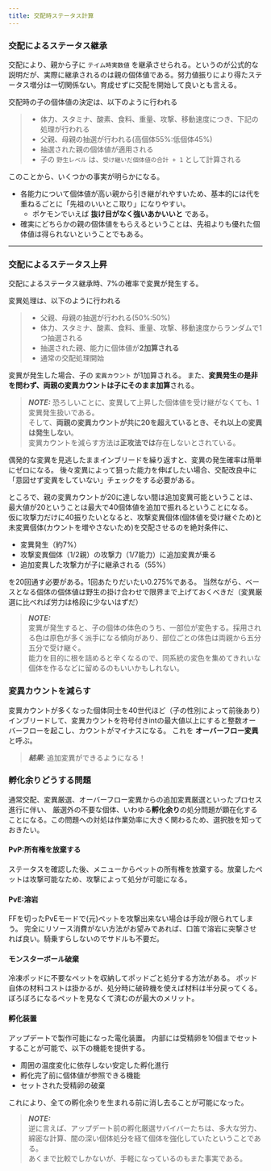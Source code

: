 ```yaml
---
title: 交配時ステータス計算
---
```


### 交配によるステータス継承

交配により、親から子に `テイム時実数値` を継承させられる。というのが公式的な説明だが、実際に継承されるのは親の個体値である。努力値振りにより得たステータス増分は一切関係ない。育成せずに交配を開始して良いとも言える。

交配時の子の個体値の決定は、以下のように行われる

> * 体力、スタミナ、酸素、食料、重量、攻撃、移動速度につき、下記の処理が行われる
>  * 父親、母親の抽選が行われる(高個体55%:低個体45%)  
>  * 抽選された親の個体値が適用される
> * 子の `野生レベル` は、`受け継いだ個体値の合計 + 1` として計算される

このことから、いくつかの事実が明らかになる。
* 各能力について個体値が高い親から引き継がれやすいため、基本的には代を重ねるごとに「先祖のいいとこ取り」になりやすい。
  * ポケモンでいえば **抜け目がなく強いあかいいと** である。
* 確実にどちらかの親の個体値をもらえるということは、先祖よりも優れた個体値は得られないということでもある。

---

### 交配によるステータス上昇

交配によるステータス継承時、7%の確率で変異が発生する。

変異処理は、以下のように行われる

> * 父親、母親の抽選が行われる(50%:50%)  
> * 体力、スタミナ、酸素、食料、重量、攻撃、移動速度からランダムで1つ抽選される 
> * 抽選された親、能力に個体値が**2加算される**
> * 通常の交配処理開始

変異が発生した場合、子の `変異カウント` が1加算される。
また、**変異発生の是非を問わず、両親の変異カウントは子にそのまま加算**される。

> **_NOTE:_**
> 恐ろしいことに、変異して上昇した個体値を受け継がなくても、1変異発生扱いである。  
> そして、**両親の変異カウントが共に20を超えているとき、それ以上の変異は発生しない**。  
> 変異カウントを減らす方法は**正攻法では**存在しないとされている。

偶発的な変異を見逃したままインブリードを繰り返すと、変異の発生確率は簡単にゼロになる。
後々変異によって狙った能力を伸ばしたい場合、交配改良中に「意図せず変異をしていない」チェックをする必要がある。

ところで、親の変異カウントが20に達しない間は追加変異可能ということは、最大値が20ということは最大で40個体値を追加で振れるということになる。  
仮に攻撃力だけに40振りたいとなると、攻撃変異個体(個体値を受け継ぐため)と未変異個体(カウントを増やさないため)を交配させるのを絶対条件に、

* 変異発生（約7%）
* 攻撃変異個体（1/2親）の攻撃力（1/7能力）に追加変異が乗る
* 追加変異した攻撃力が子に継承される（55%）

を20回通す必要がある。1回あたりだいたい0.275%である。
当然ながら、ベースとなる個体の個体値は野生の掛け合わせで限界まで上げておくべきだ（変異厳選に比べれば労力は格段に少ないはずだ）

> **_NOTE:_**  
> 変異が発生すると、子の個体の体色のうち、一部位が変色する。採用される色は原色が多く派手になる傾向があり、部位ごとの体色は両親から五分五分で受け継ぐ。  
> 能力を目的に根を詰めると辛くなるので、同系統の変色を集めてきれいな個体を作るなどに留めるのもいいかもしれない。

### 変異カウントを減らす

変異カウントが多くなった個体同士を40世代ほど（子の性別によって前後あり）インブリードして、変異カウントを符号付きintの最大値以上にすると整数オーバーフローを起こし、カウントがマイナスになる。
これを **オーバーフロー変異** と呼ぶ。

> **_結果:_**
> 追加変異ができるようになる！
 

### 孵化余りどうする問題

通常交配、変異厳選、オーバーフロー変異からの追加変異厳選といったプロセス進行に伴い、
厳選外の不要な個体、いわゆる**孵化余り**の処分問題が顕在化することになる。この問題への対処は作業効率に大きく関わるため、選択肢を知っておきたい。

#### PvP:所有権を放棄する

ステータスを確認した後、メニューからペットの所有権を放棄する。放棄したペットは攻撃可能なため、攻撃によって処分が可能になる。

#### PvE:溶岩

FFを切ったPvEモードで(元)ペットを攻撃出来ない場合は手段が限られてしまう。
完全にリソース消費がない方法がお望みであれば、口笛で溶岩に突撃させれば良い。騎乗すらしないのでサドルも不要だ。

#### モンスターボール破棄

冷凍ポッドに不要なペットを収納してポッドごと処分する方法がある。
ポッド自体の材料コストは掛かるが、処分時に破砕機を使えば材料は半分戻ってくる。
ぼろぼろになるペットを見なくて済むのが最大のメリット。

#### 孵化装置

アップデートで製作可能になった電化装置。
内部には受精卵を10個までセットすることが可能で、以下の機能を提供する。

* 周囲の温度変化に依存しない安定した孵化進行
* 孵化完了前に個体値が参照できる機能
* セットされた受精卵の破棄

これにより、全ての孵化余りを生まれる前に消し去ることが可能になった。

> **_NOTE:_**  
> 逆に言えば、アップデート前の孵化厳選サバイバーたちは、多大な労力、綿密な計算、闇の深い個体処分を経て個体を強化していたということである。  
> あくまで比較でしかないが、手軽になっているのもまた事実である。
